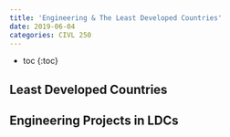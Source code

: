 ```yaml
---
title: 'Engineering & The Least Developed Countries'
date: 2019-06-04
categories: CIVL 250
---
```


- toc
{:toc}

## Least Developed Countries

## Engineering Projects in LDCs